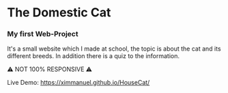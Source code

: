 # The Domestic Cat
### My first Web-Project

It's a small website which I made at school, the topic is about the cat and its different breeds.
In addition there is a quiz to the information.

⚠️ NOT 100% RESPONSIVE ⚠️

Live Demo: https://ximmanuel.github.io/HouseCat/
